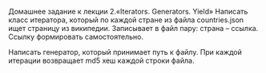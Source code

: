 Домашнее задание к лекции 2.«Iterators. Generators. Yield»
Написать класс итератора, который по каждой стране из файла countries.json ищет страницу из википедии.
Записывает в файл пару: страна – ссылка. Ссылку формировать самостоятельно.

Написать генератор, который принимает путь к файлу. При каждой итерации возвращает md5 хеш каждой строки файла.


